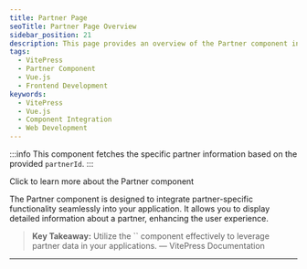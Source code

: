 ```yaml
---
title: Partner Page
seoTitle: Partner Page Overview
sidebar_position: 21
description: This page provides an overview of the Partner component in VitePress. It details its usage and integration within applications.
tags: 
  - VitePress
  - Partner Component
  - Vue.js
  - Frontend Development
keywords: 
  - VitePress
  - Vue.js
  - Component Integration
  - Web Development
---
```




:::info
This component fetches the specific partner information based on the provided `partnerId`.
:::


Click to learn more about the Partner component

The Partner component is designed to integrate partner-specific functionality seamlessly into your application. It allows you to display detailed information about a partner, enhancing the user experience.



> **Key Takeaway:** Utilize the `` component effectively to leverage partner data in your applications.
> — VitePress Documentation

---